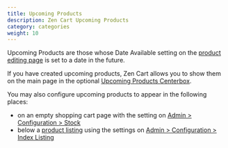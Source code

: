 ```yaml
---
title: Upcoming Products
description: Zen Cart Upcoming Products 
category: categories
weight: 10
---
```


Upcoming Products are those whose Date Available setting on the 
[product editing page](/user/admin_pages/catalog/categories_products/) is set to a date in the future. 

If you have created upcoming products, Zen Cart allows you to show them 
on the main page in the optional [Upcoming Products Centerbox](/user/admin/centerboxes).

You may also configure upcoming products to appear in the following places: 
- on an empty shopping cart page with the setting on [Admin > Configuration > Stock](/user/admin_pages/configuration/configuration_stock/)
- below a [product listing](/user/products/product_listing/) using the settings on [Admin > Configuration > Index Listing](/user/admin_pages/configuration/configuration_indexlisting/)

